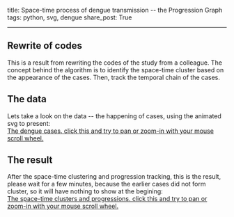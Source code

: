 title: Space-time process of dengue transmission -- the Progression Graph
tags: python, svg, dengue
share_post: True

---

Rewrite of codes
---
This is a result from rewriting the codes of the study from a colleague. The concept behind the algorithm is to identify the space-time cluster based on the appearance of the cases. Then, track the temporal chain of the cases.

The data
---
Lets take a look on the data -- the happening of cases, using the animated svg to present:
<object id="svg1" data="/svgs/prog_event_3.svg" type="image/svg+xml" style="width: 650px; height: 480px"></object>  
<a href="/svgs/prog_event_3.svg"> The dengue cases. click this and try to pan or zoom-in with your mouse scroll wheel. </a>  

The result
---
After the space-time clustering and progression tracking, this is the result, please wait for a few minutes, because the earlier cases did not form cluster, so it will have nothing to show at the begining:
<object id="svg1" data="/svgs/prog_map_3.svg" type="image/svg+xml" style="width: 650px; height: 480px"></object>  
<a href="/svgs/prog_map_3.svg"> The space-time clusters and progressions. click this and try to pan or zoom-in with your mouse scroll wheel. </a>  
